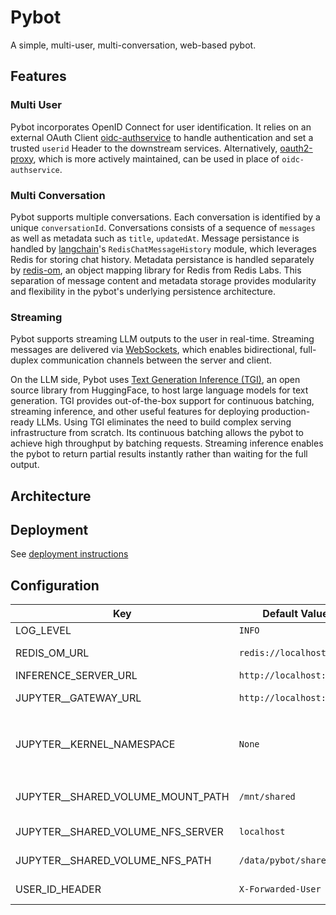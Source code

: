 # Pybot

A simple, multi-user, multi-conversation, web-based pybot.

## Features

### Multi User

Pybot incorporates OpenID Connect for user identification. It relies on an external OAuth Client [oidc-authservice](https://github.com/arrikto/oidc-authservice) to handle authentication and set a trusted `userid` Header to the downstream services. Alternatively, [oauth2-proxy](https://github.com/oauth2-proxy/oauth2-proxy), which is more actively maintained, can be used in place of `oidc-authservice`.

### Multi Conversation

Pybot supports multiple conversations. Each conversation is identified by a unique `conversationId`. Conversations consists of a sequence of `messages` as well as metadata such as `title`, `updatedAt`. Message persistance is handled by [langchain](https://github.com/langchain-ai/langchain)'s `RedisChatMessageHistory` module, which leverages Redis for storing chat history. Metadata persistance is handled separately by [redis-om](https://github.com/redis/redis-om-python), an object mapping library for Redis from Redis Labs. This separation of message content and metadata storage provides modularity and flexibility in the pybot's underlying persistence architecture.

### Streaming

Pybot supports streaming LLM outputs to the user in real-time. Streaming messages are delivered via [WebSockets](https://developer.mozilla.org/en-US/docs/Web/API/WebSockets_API), which enables bidirectional, full-duplex communication channels between the server and client.

On the LLM side, Pybot uses [Text Generation Inference (TGI)](https://github.com/huggingface/text-generation-inference), an open source library from HuggingFace, to host large language models for text generation. TGI provides out-of-the-box support for continuous batching, streaming inference, and other useful features for deploying production-ready LLMs.
Using TGI eliminates the need to build complex serving infrastructure from scratch. Its continuous batching allows the pybot to achieve high throughput by batching requests. Streaming inference enables the pybot to return partial results instantly rather than waiting for the full output.

## Architecture

## Deployment

See [deployment instructions](./manifests/README.md)

## Configuration

Key | Default Value | Description
---|---|---
LOG_LEVEL | `INFO` | log level
REDIS_OM_URL | `redis://localhost:6379` | Redis url to persist messages and metadata
INFERENCE_SERVER_URL | `http://localhost:8080` | model service url
JUPYTER__GATEWAY_URL | `http://localhost:8888` | URL of the Jupyter Enterprise Gateway.
JUPYTER__KERNEL_NAMESPACE | `None` | Namespace to start the kernel in. If not set, a new namespace will be created in form of `${KERNEL_USERNAME}-${UUID}.`
JUPYTER__SHARED_VOLUME_MOUNT_PATH | `/mnt/shared` | Path to mount the shared volume in the kernel container.
JUPYTER__SHARED_VOLUME_NFS_SERVER | `localhost` | NFS server to mount the shared volume from.
JUPYTER__SHARED_VOLUME_NFS_PATH | `/data/pybot/shared` | Path to the shared volume on the NFS server.
USER_ID_HEADER | `X-Forwarded-User` | Header to use for user identification.
